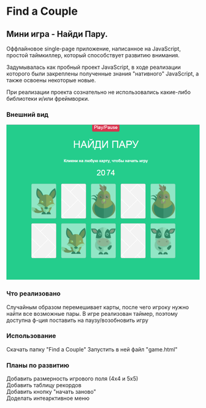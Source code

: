 # Find a Couple

<h2>Мини игра - Найди Пару.</h2>

Оффлайновое single-page приложение, написанное на JavaScript, простой таймкиллер, который способствует развитию внимания.

Задумывалась как пробный проект JavaScript, в ходе реализации которого были закреплены полученные знания "нативного" JavaScript, а также освоены некоторые новые. 

При реализации проекта сознательно не использовались какие-либо библиотеки и/или фреймворки.

<h3>Внешний вид</h3>
 <p><img src="https://github.com/Skyfloow/Find-a-Couple/blob/master/Preview.PNG" alt="Пример интерфейса"></p>

<h3>Что реализовано</h3>
Случайным образом перемешивает карты, после чего игроку нужно найти все возможные пары.
В игре реализован таймер, поэтому доступна ф-ция поставить на паузу/возобновить игру

<h3>Использование</h3>
Скачать папку "Find a Couple"
Запустить в ней файл "game.html"

<h3>Планы по развитию</h3>
Добавить размерность игрового поля (4х4 и 5х5)<br>
Добавить таблицу рекордов<br>
Добавить кнопку "начать заново"<br>
Доделать интеарктивное меню<br>
